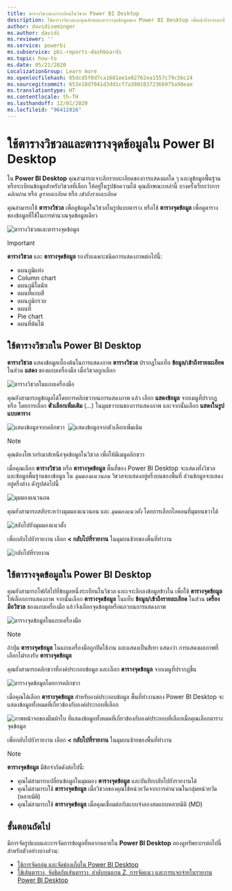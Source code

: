 ```yaml
---
title: ตารางวิชวลและระเบียนในวิชวล Power BI Desktop
description: ใช้ตารางวิชวลและคุณลักษณะตารางจุดข้อมูลของ Power BI Desktop เพื่อเข้าถึงรายละเอียด
author: davidiseminger
ms.author: davidi
ms.reviewer: ''
ms.service: powerbi
ms.subservice: pbi-reports-dashboards
ms.topic: how-to
ms.date: 05/21/2020
LocalizationGroup: Learn more
ms.openlocfilehash: 05dcd5f0d7ca1681ee1e82762ea1557c79c5bc24
ms.sourcegitcommit: 653e18d7041d3dd1cf7a38010372366975a98eae
ms.translationtype: HT
ms.contentlocale: th-TH
ms.lasthandoff: 12/01/2020
ms.locfileid: "96412816"
---
```

# <a name="use-visual-table-and-data-point-table-in-power-bi-desktop"></a>ใช้ตารางวิชวลและตารางจุดข้อมูลใน Power BI Desktop
ใน **Power BI Desktop** คุณสามารถเจาะลึกรายละเอียดของการแสดงผลใด ๆ และดูข้อมูลพื้นฐานหรือระเบียนข้อมูลสำหรับวิชวลที่เลือก ให้อยู่ในรูปข้อความได้ คุณลักษณะเหล่านี้ บางครั้งเรียกว่าการ *คลิกผ่าน* หรือ *ดูรายละเอียด* หรือ *เข้าถึงรายละเอียด*

คุณสามารถใช้ **ตารางวิชวล** เพื่อดูข้อมูลในวิชวลในรูปแบบตาราง หรือใช้ **ตารางจุดข้อมูล** เพื่อดูตารางของข้อมูลที่ใช้ในการคำนวณจุดข้อมูลเดียว 

![ตารางวิชวลและตารางจุดข้อมูล](media/desktop-see-data-see-records/see-data-record.png)

>[!IMPORTANT]
>**ตารางวิชวล** และ **ตารางจุดข้อมูล** รองรับเฉพาะชนิดการแสดงภาพต่อไปนี้:
>  - แผนภูมิแท่ง
>  - Column chart
>  - แผนภูมิโดนัท
>  - แผนที่แถบสี
>  - แผนภูมิกรวย
>  - แผนที่
>  - Pie chart
>  - แผนที่ต้นไม้

## <a name="use-visual-table-in-power-bi-desktop"></a>ใช้ตารางวิชวลใน Power BI Desktop

**ตารางวิชวล** แสดงข้อมูลเบื้องต้นในการแสดงภาพ **ตารางวิชวล** ปรากฏในแท็บ **ข้อมูล/เข้าถึงรายละเอียด** ในส่วน **แสดง** ของแถบเครื่องมือ เมื่อวิชวลถูกเลือก

![ตารางวิชวลในแถบเครื่องมือ](media/desktop-see-data-see-records/visual-table-01.png)

คุณยังสามารถดูข้อมูลได้โดยการคลิกขวาบนการแสดงภาพ แล้ว เลือก **แสดงข้อมูล** จากเมนูที่ปรากฏ หรือ โดยการเลือก **ตัวเลือกเพิ่มเติม** (...) ในมุมขวาบนของการแสดงภาพ และจากนั้นเลือก **แสดงในรูปแบบตาราง**

![แสดงข้อมูลจากคลิกขวา](media/desktop-see-data-see-records/visual-table-02.png)&nbsp;&nbsp;![แสดงข้อมูลจากตัวเลือกเพิ่มเติม](media/desktop-see-data-see-records/visual-table-03.png)

> [!NOTE]
> คุณต้องโฮเวอร์เมาส์เหนือจุดข้อมูลในวิชวล เพื่อให้มีเมนูคลิกขวา

เมื่อคุณเลือก **ตารางวิชวล** หรือ **ตารางจุดข้อมูล** พื้นที่ของ Power BI Desktop จะแสดงทั้งวิชวล และข้อมูลพื้นฐานของข้อมูล ใน *มุมมองแนวนอน* วิชวลจะแสดงอยู่ครึ่งบนของพื้นที่ ส่วนข้อมูลจะแสดงอยู่ครึ่งล่าง ดังรูปต่อไปนี้ 

![มุมมองแนวนอน](media/desktop-see-data-see-records/visual-table-04.png)

คุณยังสามารถสลับระหว่างมุมมองแนวนอน และ *มุมมองแนวตั้ง* โดยการเลือกไอคอนที่มุมบนขวาได้

![สลับไปยังมุมมองแนวตั้ง](media/desktop-see-data-see-records/visual-table-05.png)

เพื่อกลับไปยังรายงาน เลือก **< กลับไปที่รายงาน** ในมุมบนซ้ายของพื้นที่ทำงาน

![กลับไปที่รายงาน](media/desktop-see-data-see-records/visual-table-06.png)

## <a name="use-data-point-table-in-power-bi-desktop"></a>ใช้ตารางจุดข้อมูลใน Power BI Desktop

คุณยังสามารถโฟกัสไปที่ข้อมูลหนึ่งระเบียนในวิชวล และเจาะลึกลงข้อมูลข้างใน เพื่อใช้ **ตารางจุดข้อมูล** ให้เลือกการแสดงภาพ จากนั้นเลือก **ตารางจุดข้อมูล** ในแท็บ **ข้อมูล/เข้าถึงรายละเอียด** ในส่วน **เครื่องมือวิชวล** ของแถบเครื่องมือ แล้วจึงเลือกจุดข้อมูลหรือแถวบนการแสดงภาพ 

![ตารางจุดข้อมูลในแถบเครื่องมือ](media/desktop-see-data-see-records/visual-table-07.png)

> [!NOTE]
> ถ้าปุ่ม **ตารางจุดข้อมูล** ในแถบเครื่องมือถูกปิดใช้งาน และแสดงเป็นสีเทา แสดงว่า การแสดงผลภาพที่เลือกไม่รองรับ **ตารางจุดข้อมูล**

คุณยังสามารถคลิกขวาที่องค์ประกอบข้อมูล และเลือก **ตารางจุดข้อมูล** จากเมนูที่ปรากฏขึ้น

![ตารางจุดข้อมูลโดยการคลิกขวา](media/desktop-see-data-see-records/visual-table-08.png)

เมื่อคุณได้เลือก **ตารางจุดข้อมูล** สำหรับองค์ประกอบข้อมูล พื้นที่ทำงานของ Power BI Desktop จะแสดงข้อมูลทั้งหมดที่เกี่ยวข้องกับองค์ประกอบที่เลือก 

![ภาพหน้าจอของผืนผ้าใบ ที่แสดงข้อมูลทั้งหมดที่เกี่ยวข้องกับองค์ประกอบที่เลือกเมื่อคุณเลือกตารางจุดข้อมูล](media/desktop-see-data-see-records/visual-table-09.png)

เพื่อกลับไปยังรายงาน เลือก **< กลับไปที่รายงาน** ในมุมบนซ้ายของพื้นที่ทำงาน


> [!NOTE]
>**ตารางจุดข้อมูล** มีข้อจำกัดดังต่อไปนี้:
> - คุณไม่สามารถเปลี่ยนข้อมูลในมุมมอง **ตารางจุดข้อมูล** และบันทึกกลับไปยังรายงานได้
> - คุณไม่สามารถใช้ **ตารางจุดข้อมูล** เมื่อวิชวลของคุณใช้หน่วยวัดจากการคำนวณในกลุ่มหน่วยวัด (หลายมิติ)
> - คุณไม่สามารถใช้ **ตารางจุดข้อมูล** เมื่อคุณเชื่อมต่อกับแบบจำลองสดแบบหลายมิติ (MD)

## <a name="next-steps"></a>ขั้นตอนถัดไป
มีการจัดรูปแบบและการจัดการข้อมูลที่หลากหลายใน **Power BI Desktop** ลองดูทรัพยากรต่อไปนี้สำหรับตัวอย่างบางส่วน:

* [ใช้การจัดกลุ่ม และจัดช่องเก็บใน Power BI Desktop](desktop-grouping-and-binning.md)
* [ใช้เส้นตาราง, จัดชิดกับเส้นตาราง, ลําดับบนแกน Z, การจัดแนว และการแจกจ่ายในรายงาน Power BI Desktop](desktop-gridlines-snap-to-grid.md)

